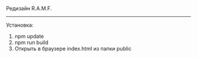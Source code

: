 Редизайн R.A.M.F.

---

Установка:
1. npm update
2. npm run build
3. Открыть в браузере index.html из папки public